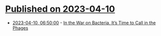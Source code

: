 # [Published on 2023-04-10](index.md)

* [2023-04-10, 06:50:00](https://soylentnews.org/article.pl?sid=23/04/09/1329205&from=rss) - [In the War on Bacteria, It’s Time to Call in the Phages](https://soylentnews.org/article.pl?sid=23/04/09/1329205&from=rss)
